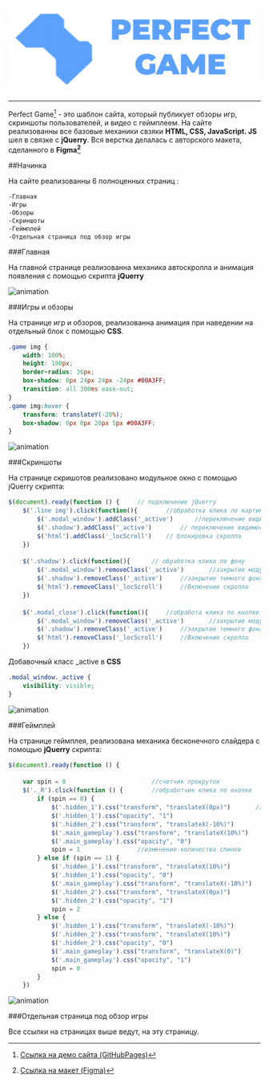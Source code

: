 # <div align=center>![logo](./readmeFolder/logo.png)

---

Perfect Game[^1] - это шаблон сайта, который публикует обзоры игр, скриншоты пользователей, и видео с геймплеем. На сайте реализованны все базовые механики свзяки **HTML, CSS, JavaScript. JS** шел в связке с **jQuerry**.  Вся верстка делалась с авторского макета, сделанного в **Figma[^2]**


##Начинка

На сайте реализованны 6 полноценных страниц :

    -Главная
    -Игры
    -Обзоры
    -Скриншоты
    -Геймплей
    -Отдельная страница под обзор игры

###Главная

На главной странице реализованна механика автоскролла и анимация появления с помощью скрипта **jQuerry**

![animation](./readmeFolder/autoScrollAnimation.gif)


###Игры и обзоры

На странице игр и обзоров, реализованна анимация при наведении на отдельный блок с помощью **CSS**.
```css
.game img {
    width: 100%;
    height: 190px;
    border-radius: 36px;
    box-shadow: 0px 24px 24px -24px #00A3FF;
    transition: all 300ms ease-out;
}
.game img:hover {
    transform: translateY(-20%);
    box-shadow: 0px 0px 20px 5px #00A3FF;
}
```

![animation](./readmeFolder/hoverAnimation.gif)

###Скриншоты

На странице скришотов реализовано модульное окно с помощью jQuerry скрипта:

```JavaScript
$(document).ready(function () {     // подключение jQuerry
    $('.line img').click(function(){        //обработка клика по картинке
        $('.modal_window').addClass('_active')      //переключение видимости модального окна
        $('.shadow').addClass('_active')        // переключение видимости затеменния фона
        $('html').addClass('_locScroll')    // блокировка скролла
    })

    $('.shadow').click(function(){      // обработка клика по фону
        $('.modal_window').removeClass('_active')       //закрытие модульного окна
        $('.shadow').removeClass('_active')     //закрытие темного фона
        $('html').removeClass('_locScroll')     //Включение скролла
    })

    $('.modal_close').click(function(){     //обработа клика по кнопке закрытия
        $('.modal_window').removeClass('_active')       //закрытие модульного окна
        $('.shadow').removeClass('_active')     //закрытие темного фона
        $('html').removeClass('_locScroll')     //Включение скролла
    })
```

Добавочный класс _active в **CSS**
```css
.modal_window._active {
    visibility: visible; 
}
```


![animation](./readmeFolder/modalWindow.gif)




###Геймплей

На странице геймплея, реализована механика бесконечного слайдера с помощью **jQuerry** скрипта:

```JavaScript
$(document).ready(function () {

    var spin = 0                        //счетчик прокруток
    $('._R').click(function () {        //обработчик клика по кнопке
        if (spin == 0) {                
            $('.hidden_1').css("transform", "translateX(0px)")       //изменение положения блока   
            $('.hidden_1').css("opacity", "1")                          //на странице  относительно
            $('.hidden_2').css("transform", "translateX(-10%)")             //количества спинов
            $('.main_gameplay').css("transform", "translateX(10%)")       
            $('.main_gameplay').css("opacity", "0")                     
            spin = 1                //изменение количества спинов
        } else if (spin == 1) {
            $('.hidden_1').css("transform", "translateX(10%)")
            $('.hidden_1').css("opacity", "0")
            $('.main_gameplay').css("transform", "translateX(-10%)")
            $('.hidden_2').css("transform", "translateX(0px)")
            $('.hidden_2').css("opacity", "1")
            spin = 2
        } else {
            $('.hidden_1').css("transform", "translateX(-10%)")
            $('.hidden_2').css("transform", "translateX(10%)")
            $('.hidden_2').css("opacity", "0")
            $('.main_gameplay').css("transform", "translateX(0)")
            $('.main_gameplay').css("opacity", "1")
            spin = 0
        }
    })
```

![animation](./readmeFolder/gameplaySlider.gif)

###Отдельная страница под обзор игры

Все ссылки на страницах выше ведут, на эту страницу.


[^1]:[Ссылка на демо сайта (GitHubPages)](https://alexandr-stb.github.io/web-site)


[^2]:[Ссылка на макет (Figma)](https://www.figma.com/file/YQTADHwxZTjUB3mgqr2eUW/Perfect-Game?node-id=0%3A1&t=k9uesZSKH9ADGVD4-1)

